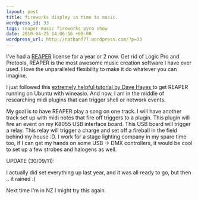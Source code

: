 ```yaml
---
layout: post
title: fireworks display in time to music.
wordpress_id: 33
tags: reaper music fireworks pyro show
date: 2010-04-25 14:06:56 +08:00
wordpress_url: http://nathanf77.wordpress.com/?p=33
---
```

I've had a <a href="http://reaper.fm/">REAPER</a> license for a year or 2 now.
Get rid of Logic Pro and Protools, REAPER is the most awesome music creation software I have ever used.
I love the unparalleled flexibility to make it do whatever you can imagine.

I just followed this
<a href="http://www.davehayes.org/2007/04/27/howto-reaper-on-ubuntu-linux-with-wineasio">extremely helpful
tutorial by Dave Hayes </a> to get REAPER running on Ubuntu with wineasio.
And now, I am in the middle of researching midi plugins that can trigger shell or network events.

My goal is to have REAPER play a song on one track.
I will have another track set up with midi notes that fire off triggers to a plugin.
This plugin will fire an event on my K8055 USB interface board.
This USB board will trigger a relay.
This relay will trigger a charge and set off a fireball in the field behind my house :D.
I work for a stage lighting company in my spare time too, if I can get my hands on some USB -&gt; DMX controllers,
it would be cool to set up a few strobes and halogens as well.

UPDATE (30/09/11):

I actually did set everything up last year, and it was all ready to go, but then .. it rained :(

Next time I'm in NZ I might try this again.

